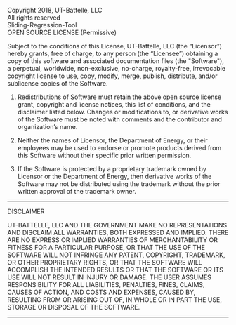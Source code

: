Copyright 2018, UT-Battelle, LLC  
All rights reserved  
 Sliding-Regression-Tool  
OPEN SOURCE LICENSE (Permissive)  

Subject to the conditions of this License, UT-Battelle, LLC (the “Licensor”) hereby grants, free of charge, to any person (the 
“Licensee”) obtaining a copy of this software and associated documentation files (the "Software"), a perpetual, worldwide, 
non-exclusive, no-charge, royalty-free, irrevocable copyright license to use, copy, modify, merge, publish, distribute, and/or 
sublicense copies of the Software.

1. Redistributions of Software must retain the above open source license grant, copyright and license notices, this list of 
conditions, and the disclaimer listed below.  Changes or modifications to, or derivative works of the Software must be noted 
with comments and the contributor and organization’s name.

2. Neither the names of Licensor, the Department of Energy, or their employees may be used to endorse or promote products 
derived from this Software without their specific prior written permission.

3. If the Software is protected by a proprietary trademark owned by Licensor or the Department of Energy, then derivative 
works of the Software may not be distributed using the trademark without the prior written approval of the trademark owner. 
	


****************************************************************************************************************
DISCLAIMER

UT-BATTELLE, LLC AND THE GOVERNMENT MAKE NO REPRESENTATIONS AND DISCLAIM ALL WARRANTIES, BOTH EXPRESSED AND IMPLIED.  THERE 
ARE NO EXPRESS OR IMPLIED WARRANTIES OF MERCHANTABILITY OR FITNESS FOR A PARTICULAR PURPOSE, OR THAT THE USE OF THE SOFTWARE 
WILL NOT INFRINGE ANY PATENT, COPYRIGHT, TRADEMARK, OR OTHER PROPRIETARY RIGHTS, OR THAT THE SOFTWARE WILL ACCOMPLISH THE 
INTENDED RESULTS OR THAT THE SOFTWARE OR ITS USE WILL NOT RESULT IN INJURY OR DAMAGE.  THE USER ASSUMES RESPONSIBILITY FOR ALL 
LIABILITIES, PENALTIES, FINES, CLAIMS, CAUSES OF ACTION, AND COSTS AND EXPENSES, CAUSED BY, RESULTING FROM OR ARISING OUT OF, 
IN WHOLE OR IN PART THE USE, STORAGE OR DISPOSAL OF THE SOFTWARE.

****************************************************************************************************************
